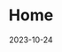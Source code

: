 ---
title: 'Home'
date: 2023-10-24
type: landing

design:
  # Default section spacing
  spacing: "6rem"

sections:
  - block: hero
    content:
      title: Chateau Buno
      text: Event venue 50 km from Paris.
    design:
      spacing:
        padding: [0, 0, 0, 0]
        margin: [0, 0, 0, 0]
      # For full-screen, add `min-h-screen` below
      css_class: "dark"
      background:
        color: "navy"
        image:
          # Add your image background to `assets/media/`.
          filename: Buno-Wedding-17.jpg
          filters:
            brightness: 0.7
  - block: cta-image-paragraph
    id: events
    content:
      items:
        - title: Events
          text: |
            The three story chateau sits on an island within the river, surrounded by tall trees and flowers, with birds sharing the property with us all year round. A quiet paradise only a train away from Paris, and is exceptionally affordable as it is currently being renovated.


            


          feature_icon: home
          features:
            - "81,185m² of land"
            - "On-site parking"
            - "Private grounds not visible to neighbors"
            - "River with boat access"
            - "Accessible by public transportation (RER D)"
          # Upload image to `assets/media/` and reference the filename here
          image: Buno-Wedding-9.jpg
          map:
            enable: true
            latitude: 48.3612222
            longitude: 2.3830556
            zoom: 15
            height: 300px
  - block: cta-image-paragraph
    id: booking
    content:
      items:
        - title: Booking
          text: |
            Daily rentals available, starting from weekend €1,500, weekday €1,200 and half-day €700.

          feature_icon: home
          features:
            - "email: chateau.buno.essonne@gmail.com"
            - "Address: 2 Rue de l'Essonne 91720 Gironville-sur-Essonne"
            - "Reach out today to secure availability, or with any questions."
          # Upload image to `assets/media/` and reference the filename here
          image: Buno-Wedding-18.jpg
          map:
            enable: true
            latitude: 48.3612222
            longitude: 2.3830556
            zoom: 15
            height: 300px
          button:
            text: See on Map
            url: https://www.google.com/maps/place/48%C2%B021'40.4%22N+2%C2%B022'59.0%22E/@48.3615215,2.3821031,18z/data=!4m4!3m3!8m2!3d48.3612222!4d2.3830556?entry=ttu&g_ep=EgoyMDI1MDQyOS4wIKXMDSoJLDEwMjExNDU1SAFQAw%3D%3D
    design:
      # Section background color (CSS class)
      css_class: "bg-gray-100 dark:bg-gray-900"
---